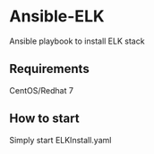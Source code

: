 Ansible-ELK
=========

Ansible playbook to install ELK stack

Requirements
------------

CentOS/Redhat 7

How to start
------------

Simply start ELKInstall.yaml

